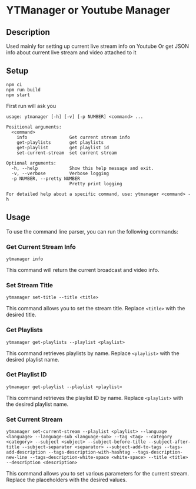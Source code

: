 # YTManager or Youtube Manager

## Description
Used mainly for setting up current live stream info on Youtube
Or get JSON info about current live stream and video attached to it

## Setup

```
npm ci
npm run build
npm start
```
First run will ask you


```
usage: ytmanager [-h] [-v] [-p NUMBER] <command> ...

Positional arguments:
  <command>
    info                Get current stream info
    get-playlists       get playlists
    get-playlist        get playlist id
    set-current-stream  set current stream

Optional arguments:
  -h, --help            Show this help message and exit.
  -v, --verbose         Verbose logging
  -p NUMBER, --pretty NUMBER
                        Pretty print logging

For detailed help about a specific command, use: ytmanager <command> -h
```

## Usage

To use the command line parser, you can run the following commands:

### Get Current Stream Info

```
ytmanager info
```

This command will return the current broadcast and video info.

### Set Stream Title

```
ytmanager set-title --title <title>
```

This command allows you to set the stream title. Replace `<title>` with the desired title.

### Get Playlists

```
ytmanager get-playlists --playlist <playlist>
```

This command retrieves playlists by name. Replace `<playlist>` with the desired playlist name.

### Get Playlist ID

```
ytmanager get-playlist --playlist <playlist>
```

This command retrieves the playlist ID by name. Replace `<playlist>` with the desired playlist name.

### Set Current Stream

```
ytmanager set-current-stream --playlist <playlist> --language <language> --language-sub <language-sub> --tag <tag> --category <category> --subject <subject> --subject-before-title --subject-after-title --subject-separator <separator> --subject-add-to-tags --tags-add-description --tags-description-with-hashtag --tags-description-new-line --tags-description-white-space <white-space> --title <title> --description <description>
```

This command allows you to set various parameters for the current stream. Replace the placeholders with the desired values.
